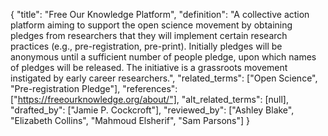 {
    "title": "Free Our Knowledge Platform",
    "definition": "A collective action platform aiming to support the open science movement by obtaining pledges from researchers that they will implement certain research practices (e.g., pre-registration, pre-print). Initially pledges will be anonymous until a sufficient number of people pledge, upon which names of pledges will be released. The initiative is a grassroots movement instigated by early career researchers.",
    "related_terms": ["Open Science", "Pre-registration Pledge"],
    "references": ["https://freeourknowledge.org/about/"],
    "alt_related_terms": [null],
    "drafted_by": ["Jamie P. Cockcroft"],
    "reviewed_by": ["Ashley Blake", "Elizabeth Collins", "Mahmoud Elsherif", "Sam Parsons"]
  }
